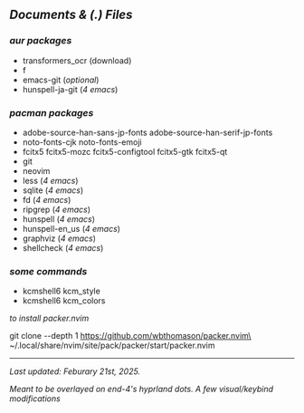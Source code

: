 ## *Documents & (.) Files*

### *aur packages*
* transformers_ocr (download)
* f
* emacs-git 	  (*optional*)
* hunspell-ja-git (*4 emacs*)

### *pacman packages*
* adobe-source-han-sans-jp-fonts adobe-source-han-serif-jp-fonts
* noto-fonts-cjk noto-fonts-emoji
* fcitx5 fcitx5-mozc fcitx5-configtool fcitx5-gtk fcitx5-qt
* git
* neovim
* less           (*4 emacs*)
* sqlite         (*4 emacs*)
* fd             (*4 emacs*)
* ripgrep        (*4 emacs*)
* hunspell       (*4 emacs*)
* hunspell-en_us (*4 emacs*)
* graphviz	 (*4 emacs*)
* shellcheck	 (*4 emacs*)

### *some commands*
* kcmshell6 kcm_style
* kcmshell6 kcm_colors

*to install packer.nvim*

git clone --depth 1 https://github.com/wbthomason/packer.nvim\
 ~/.local/share/nvim/site/pack/packer/start/packer.nvim

- - -
*Last updated: Feburary 21st, 2025.*

*Meant to be overlayed on end-4's hyprland dots. A few visual/keybind modifications*
